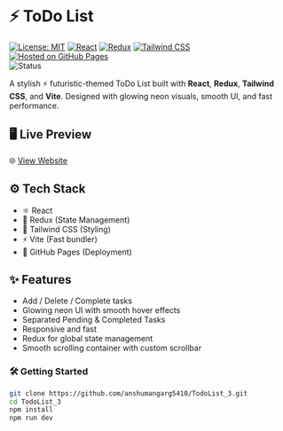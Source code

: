 
# ⚡  ToDo List

[![License: MIT](https://img.shields.io/badge/License-MIT-green.svg)](https://opensource.org/licenses/MIT)
[![React](https://img.shields.io/badge/Made%20with-React-blue)](https://reactjs.org/)
[![Redux](https://img.shields.io/badge/State%20Management-Redux-purple)](https://redux.js.org/)
[![Tailwind CSS](https://img.shields.io/badge/Styled%20with-TailwindCSS-38B2AC.svg?logo=tailwindcss)](https://tailwindcss.com/)
[![Hosted on GitHub Pages](https://img.shields.io/badge/Hosted%20on-GitHub%20Pages-orange)](https://anshumangarg5410.github.io/ToDoList/)<br>
![Status](https://img.shields.io/badge/Project%20Status-In%20Progress-yellow)


A stylish ⚡ futuristic-themed ToDo List built with <b>React</b>, <b>Redux</b>, <b>Tailwind CSS</b>, and <b>Vite</b>. Designed with glowing neon visuals, smooth UI, and fast performance.




## 🖥️ Live Preview

🌐 [View Website](https://anshumangarg5410.github.io/TodoList_3/)



## ⚙️ Tech Stack

- ⚛️ React
- 🧠 Redux (State Management)
- 💨 Tailwind CSS (Styling)
- ⚡ Vite (Fast bundler)
- 🚀 GitHub Pages (Deployment)



## ✨ Features

- Add / Delete / Complete tasks
- Glowing neon UI with smooth hover effects
- Separated Pending & Completed Tasks
- Responsive and fast
- Redux for global state management
- Smooth scrolling container with custom scrollbar



### 🛠️ Getting Started

```bash
git clone https://github.com/anshumangarg5410/TodoList_3.git
cd TodoList_3
npm install
npm run dev
```
